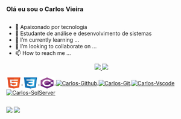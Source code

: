 ### Olá eu sou o Carlos Vieira
##
- 👋 Apaixonado por tecnologia
- 👀 Estudante de análise e desenvolvimento de sistemas
- 🌱 I’m currently learning ...
- 💞️ I’m looking to collaborate on ...
- 📫 How to reach me ...

<div align="center">
  <a href="https://github.com/CVieiraSantos">
  <img height="180em" src="https://github-readme-stats.vercel.app/api?username=CVieiraSantos&show_icons=true&theme=cobalt&include_all_commits=true&count_private=true"/>
  <img height="180em" src="https://github-readme-stats.vercel.app/api/top-langs/?username=CVieiraSantos&layout=compact&langs_count=7&theme=cobalt"/>
</div>

  <div style="display: inline_block"><br>
  
  <img align="center" alt="Carlos-HTML" height="30" width="40" src="https://raw.githubusercontent.com/devicons/devicon/master/icons/html5/html5-original.svg">
  <img align="center" alt="Carlos-CSS" height="30" width="40" src="https://raw.githubusercontent.com/devicons/devicon/master/icons/css3/css3-original.svg">
  <img align="center" alt="Carlos-Csharp" height="30" width="40" src="https://raw.githubusercontent.com/devicons/devicon/master/icons/csharp/csharp-original.svg">
  <img align="center" alt="Carlos-Github" height="30" width="40" src="https://cdn.jsdelivr.net/gh/devicons/devicon/icons/github/github-original.svg" />      
  <img align="center" alt="Carlos-Git" height="30" width="40" src="https://cdn.jsdelivr.net/gh/devicons/devicon/icons/git/git-plain-wordmark.svg" />              
  <img align="center" alt="Carlos-Vscode" height="30" width="40" src="https://cdn.jsdelivr.net/gh/devicons/devicon/icons/vscode/vscode-original.svg" />
  <img align="center" alt="Carlos-SqlServer" height="30" width="40" src="https://img.icons8.com/color/48/000000/microsoft-sql-server.png"/>

  </div>
  
  ##
  
  <div> 
  
  <a href = "mailto:carlos.eduvieirasantos@gmail.com"><img src="https://img.shields.io/badge/-Gmail-%23333?style=for-the-badge&logo=gmail&logoColor=white" target="_blank"></a>
  <a href="https://www.linkedin.com/in/carlos-vieirasantos/" target="_blank"><img src="https://img.shields.io/badge/-LinkedIn-%230077B5?style=for-the-badge&logo=linkedin&logoColor=white" target="_blank"></a> 
  
</div>
